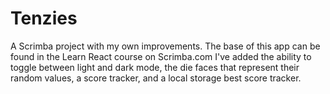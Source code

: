 # Tenzies
A Scrimba project with my own improvements.
The base of this app can be found in the Learn React course on Scrimba.com
I've added the ability to toggle between light and dark mode, the die faces that represent their random values, a score tracker, and a local storage best score tracker.
